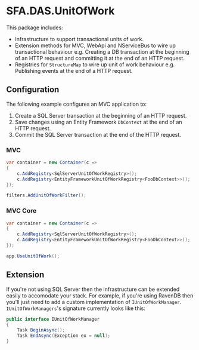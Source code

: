 # SFA.DAS.UnitOfWork

This package includes:

* Infrastructure to support transactional units of work.
* Extension methods for MVC, WebApi and NServiceBus to wire up transactional behaviour e.g. Creating a DB transaction at the beginning of an HTTP request and committing it at the end of an HTTP request.
* Registries for `StructureMap` to wire up unit of work behaviour e.g. Publishing events at the end of a HTTP request.

## Configuration

The following example configures an MVC application to:

1. Create a SQL Server transaction at the beginning of an HTTP request.
2. Save changes using an Entity Framework `DbContext` at the end of an HTTP request.
3. Commit the SQL Server transaction at the end of the HTTP request.

### MVC

```c#
var container = new Container(c =>
{
    c.AddRegistry<SqlServerUnitOfWorkRegistry>();
    c.AddRegistry<EntityFrameworkUnitOfWorkRegistry<FooDbContext>>();
});

filters.AddUnitOfWorkFilter();
```

### MVC Core

```c#
var container = new Container(c =>
{
    c.AddRegistry<SqlServerUnitOfWorkRegistry>();
    c.AddRegistry<EntityFrameworkUnitOfWorkRegistry<FooDbContext>>();
});

app.UseUnitOfWork();
```

## Extension

If you're not using SQL Server then the infrastructure can be extended easily to accomodate your stack. For example, if you're using RavenDB then you'll just need to add a custom implementation of `IUnitOfWorkManager`. `IUnitOfWorkManagers`'s signature currently looks like this:

```c#
public interface IUnitOfWorkManager
{
    Task BeginAsync();
    Task EndAsync(Exception ex = null);
}
```
